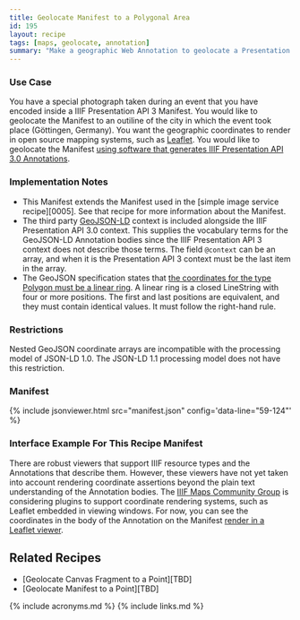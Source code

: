 ```yaml
---
title: Geolocate Manifest to a Polygonal Area
id: 195
layout: recipe
tags: [maps, geolocate, annotation]
summary: "Make a geographic Web Annotation to geolocate a Presentation API 3 Manifest to a polygonal geographic area."
---
```


### Use Case 
You have a special photograph taken during an event that you have encoded inside a IIIF Presentation API 3 Manifest. You would like to geolocate the Manifest to an outiline of the city in which the event took place (Göttingen, Germany). You want the geographic coordinates to render in open source mapping systems, such as [Leaflet](https://leafletjs.com/).  You would like to geolocate the Manifest [using software that generates IIIF Presentation API 3.0 Annotations](http://geo.rerum.io/geolocate/annotate.html).

### Implementation Notes
* This Manifest extends the Manifest used in the [simple image service recipe][0005]. See that recipe for more information about the Manifest.
* The third party [GeoJSON-LD](https://geojson.org/geojson-ld/) context is included alongside the IIIF Presentation API 3.0 context. This supplies the vocabulary terms for the GeoJSON-LD Annotation bodies since the IIIF Presentation API 3 context does not describe those terms. The field `@context` can be an array, and when it is the Presentation API 3 context must be the last item in the array.  
* The GeoJSON specification states that [the coordinates for the type Polygon must be a linear ring](https://tools.ietf.org/html/rfc7946#section-3.1.6). A linear ring is a closed LineString with four or more positions. The first and last positions are equivalent, and they must contain identical values.  It must follow the right-hand rule.  

### Restrictions
Nested GeoJSON coordinate arrays are incompatible with the processing model of JSON-LD 1.0. The JSON-LD 1.1 processing model does not have this restriction.  

### Manifest

{% include jsonviewer.html src="manifest.json" config='data-line="59-124"' %}

### Interface Example For This Recipe Manifest
There are robust viewers that support IIIF resource types and the Annotations that describe them.  However, these viewers have not yet taken into account rendering coordinate assertions beyond the plain text understanding of the Annotation bodies.  The [IIIF Maps Community Group](https://iiif.io/community/groups/maps/) is considering plugins to support coordinate rendering systems, such as Leaflet embedded in viewing windows.  For now, you can see the coordinates in the body of the Annotation on the Manifest [render in a Leaflet viewer](http://geo.rerum.io/geolocate/viewAnnotations.html?manifest=https://preview.iiif.io/cookbook/0195-geolocate-manifest-to-polygon/recipe/0195-geolocate-manifest-to-polygon/manifest.json).

## Related Recipes
* [Geolocate Canvas Fragment to a Point][TBD]
* [Geolocate Manifest to a Point][TBD]

{% include acronyms.md %}
{% include links.md %}
